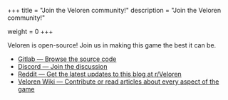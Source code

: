 +++
title = "Join the Veloren community!"
description = "Join the Veloren community!"

weight = 0
+++

Veloren is open-source! Join us in making this game the best it can be.

* [Gitlab — Browse the source code](https://gitlab.com/veloren/veloren)
* [Discord — Join the discussion](https://discord.gg/ecUxc9N)
* [Reddit — Get the latest updates to this blog at r/Veloren](https://www.reddit.com/r/Veloren/)
* [Veloren Wiki — Contribute or read articles about every aspect of the game](https://wiki.veloren.net/)
